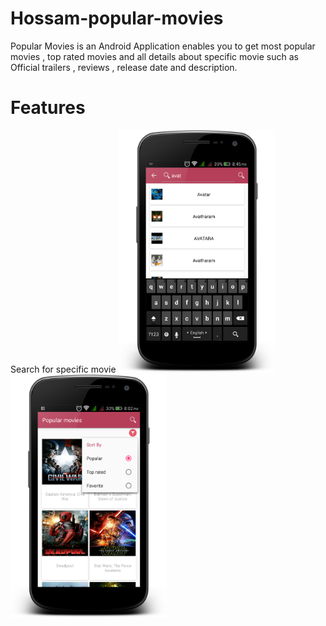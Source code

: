 # Hossam-popular-movies
Popular Movies is an Android Application enables you to get most popular movies , top rated movies
and all details about specific movie such as Official trailers , reviews , release date and description.

# Features 
Search for specific movie 
<img src="https://github.com/DevHossamHassan/Hossam-popular-movies/blob/master/arts/search.png" width="250">
<img src="https://github.com/DevHossamHassan/Hossam-popular-movies/blob/master/arts/popular_main_popup.png" width="250">


